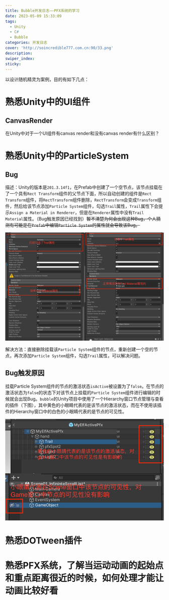 ```yaml
---
title: Bubble开发日志——PFX系统的学习
date: 2023-05-09 15:33:09
tags:
  - Unity
  - C#
  - Bubble
categories: 开发日志
cover: 'http://soincredible777.com.cn:90/33.png'
description:
swiper_index:
sticky:
---
```


以设计随机精灵为案例，目的有如下几点：

# 熟悉Unity中的UI组件

## CanvasRender

在Unity中对于一个UI组件有canvas render和没有canvas render有什么区别？

# 熟悉Unity中的ParticleSystem

## Bug

描述：Unity的版本是`201.3.14f1`，在Prefab中创建了一个空节点，该节点挂载在了一个具有`Rect Transform`组件的父节点下面，所以自动创建的组件是`Rect Transform`组件，将`RectTransform`组件删除，`RectTransform`会变成`Transform`组件，然后给该节点添加`Particle System`组件，勾选`Trail`属性，`Trail`属性下会提示`Assign a Material in Renderer`，但是在`Renderer`属性中没有`Trail Material`属性。（Bug触发原因已经找到）~~暂不清楚为何会出现这种Bug，个人猜测有可能是在`Prefab`中编辑`Particle System`的属性就会导致该Bug。~~

![左图为Bug情况，有图为正常情况](Bubble开发日志——PFX系统的学习/TrailMaterial有无Bug对比.jpg)

解决方法：直接删除挂载该`Particle System`组件的节点，重新创建一个空的节点，再次添加`Particle System`组件，勾选`Trail`属性，可以解决问题。

## Bug触发原因

挂载Particle System组件的节点的激活状态`isActive`被设置为了`false`。在节点的激活状态为`false`的状态下对该节点上挂载的`Particle System`组件进行编辑的时候就会出现Bug。`bubble`的Unity项目中使用了一个Hierarchy窗口节点管理与查看的插件（下图），其中黄色的小眼睛代表的是该节点的激活状态，而在不使用该插件的Hierarchy窗口中的白色的小眼睛代表的是节点的可见性。

![](Bubble开发日志——PFX系统的学习/小眼睛的不同.jpg)



# 熟悉DOTween插件

# 熟悉PFX系统，了解当运动动画的起始点和重点距离很近的时候，如何处理才能让动画比较好看
